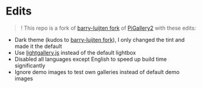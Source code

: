 
# Edits

> ! This repo is a fork of [barry-luijten fork](https://github.com/barry-luijten/pigallery2) of [PiGallery2](https://github.com/bpatrik/pigallery2) with these edits:

- Dark theme (kudos to [barry-luijten fork](https://github.com/barry-luijten/pigallery2)), I only changed the tint and made it the default
- Use [lightgallery.js](https://sachinchoolur.github.io/lightgallery.js/) instead of the default lightbox
- Disabled all languages except English to speed up build time significantly
- Ignore demo images to test own galleries instead of default demo images
